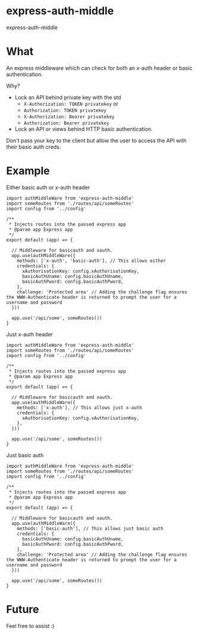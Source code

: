 # express-auth-middle
express-auth-middle

# What
An express middleware which can check for both an x-auth header or basic authentication.

Why? 
-  Lock an API behind private key with the std 
    - `X-Authorization: TOKEN privatekey` or 
    - `Authorization: TOKEN privatekey`
    - `X-Authorization: Bearer privatekey`
    - `Authorization: Bearer privatekey`    
-  Lock an API or views behind HTTP basic authentication.

Don't pass your key to the client but allow the user to access the API with their basic auth creds.

# Example

Either basic auth or x-auth header
```
import authMiddleWare from 'express-auth-middle'
import someRoutes from './routes/api/someRoutes'
import config from '../config'

/**
 * Injects routes into the passed express app
 * @param app Express app
 */
export default (app) => {

  // Middleware for basicauth and xauth.
  app.use(authMiddleWare({
    methods: ['x-auth', 'basic-auth'], // This allows either
    credentials: {
      xAuthorisationKey: config.xAuthorisationKey,
      basicAuthUname: config.basicAuthUname,
      basicAuthPword: config.basicAuthPword,
    },
    challenge: 'Protected area' // Adding the challenge flag ensures the WWW-Authenticate header is returned to prompt the user for a username and password
  }))

  app.use('/api/some', someRoutes())
}
```

Just x-auth header
```
import authMiddleWare from 'express-auth-middle'
import someRoutes from './routes/api/someRoutes'
import config from '../config'

/**
 * Injects routes into the passed express app
 * @param app Express app
 */
export default (app) => {

  // Middleware for basicauth and xauth.
  app.use(authMiddleWare({
    methods: ['x-auth'], // This allows just x-auth
    credentials: {
      xAuthorisationKey: config.xAuthorisationKey,
    },
  }))

  app.use('/api/some', someRoutes())
}
```

Just basic auth
```
import authMiddleWare from 'express-auth-middle'
import someRoutes from './routes/api/someRoutes'
import config from '../config'

/**
 * Injects routes into the passed express app
 * @param app Express app
 */
export default (app) => {

  // Middleware for basicauth and xauth.
  app.use(authMiddleWare({
    methods: ['basic-auth'], // This allows just basic auth
    credentials: {
      basicAuthUname: config.basicAuthUname,
      basicAuthPword: config.basicAuthPword,
    },
    challenge: 'Protected area' // Adding the challenge flag ensures the WWW-Authenticate header is returned to prompt the user for a username and password
  }))

  app.use('/api/some', someRoutes())
}
```

# Future
Feel free to assist :)
